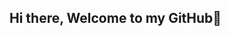 ## Hi there, Welcome to my GitHub👋
<!--
- 🔭 I’m currently studying **Engineering**
- 🌱 I’m currently learning JavaScript
- 👯 I’m looking to collaborate on 
- 🤔 I’m looking for help with 
- 💬 Ask me about 
- 📫 How to reach me: 
- 😄 Pronouns: 
- ⚡ Fun fact: 
-->
